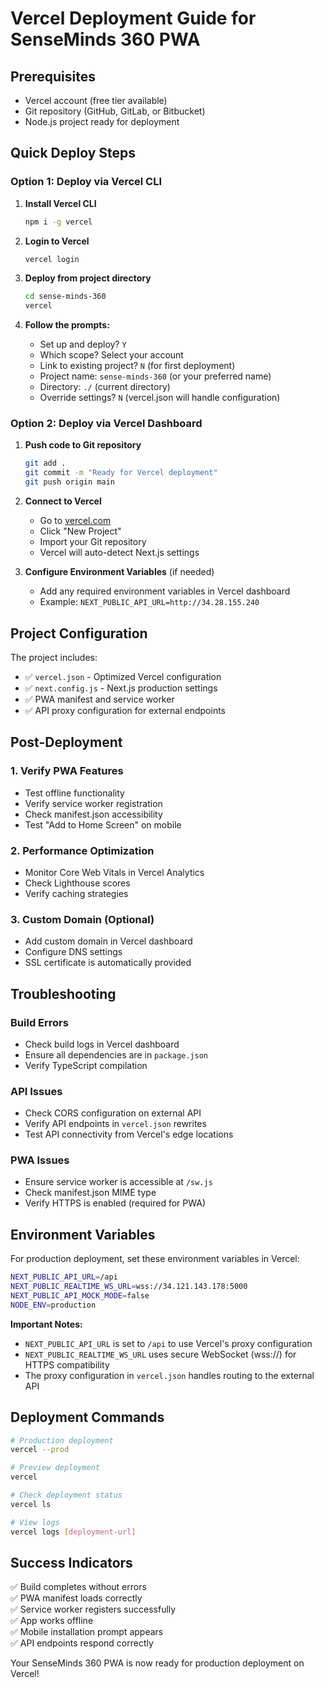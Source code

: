 # Vercel Deployment Guide for SenseMinds 360 PWA

## Prerequisites
- Vercel account (free tier available)
- Git repository (GitHub, GitLab, or Bitbucket)
- Node.js project ready for deployment

## Quick Deploy Steps

### Option 1: Deploy via Vercel CLI

1. **Install Vercel CLI**
   ```bash
   npm i -g vercel
   ```

2. **Login to Vercel**
   ```bash
   vercel login
   ```

3. **Deploy from project directory**
   ```bash
   cd sense-minds-360
   vercel
   ```

4. **Follow the prompts:**
   - Set up and deploy? `Y`
   - Which scope? Select your account
   - Link to existing project? `N` (for first deployment)
   - Project name: `sense-minds-360` (or your preferred name)
   - Directory: `./` (current directory)
   - Override settings? `N` (vercel.json will handle configuration)

### Option 2: Deploy via Vercel Dashboard

1. **Push code to Git repository**
   ```bash
   git add .
   git commit -m "Ready for Vercel deployment"
   git push origin main
   ```

2. **Connect to Vercel**
   - Go to [vercel.com](https://vercel.com)
   - Click "New Project"
   - Import your Git repository
   - Vercel will auto-detect Next.js settings

3. **Configure Environment Variables** (if needed)
   - Add any required environment variables in Vercel dashboard
   - Example: `NEXT_PUBLIC_API_URL=http://34.28.155.240`

## Project Configuration

The project includes:
- ✅ `vercel.json` - Optimized Vercel configuration
- ✅ `next.config.js` - Next.js production settings
- ✅ PWA manifest and service worker
- ✅ API proxy configuration for external endpoints

## Post-Deployment

### 1. Verify PWA Features
- Test offline functionality
- Verify service worker registration
- Check manifest.json accessibility
- Test "Add to Home Screen" on mobile

### 2. Performance Optimization
- Monitor Core Web Vitals in Vercel Analytics
- Check Lighthouse scores
- Verify caching strategies

### 3. Custom Domain (Optional)
- Add custom domain in Vercel dashboard
- Configure DNS settings
- SSL certificate is automatically provided

## Troubleshooting

### Build Errors
- Check build logs in Vercel dashboard
- Ensure all dependencies are in `package.json`
- Verify TypeScript compilation

### API Issues
- Check CORS configuration on external API
- Verify API endpoints in `vercel.json` rewrites
- Test API connectivity from Vercel's edge locations

### PWA Issues
- Ensure service worker is accessible at `/sw.js`
- Check manifest.json MIME type
- Verify HTTPS is enabled (required for PWA)

## Environment Variables

For production deployment, set these environment variables in Vercel:

```bash
NEXT_PUBLIC_API_URL=/api
NEXT_PUBLIC_REALTIME_WS_URL=wss://34.121.143.178:5000
NEXT_PUBLIC_API_MOCK_MODE=false
NODE_ENV=production
```

**Important Notes:**
- `NEXT_PUBLIC_API_URL` is set to `/api` to use Vercel's proxy configuration
- `NEXT_PUBLIC_REALTIME_WS_URL` uses secure WebSocket (wss://) for HTTPS compatibility
- The proxy configuration in `vercel.json` handles routing to the external API

## Deployment Commands

```bash
# Production deployment
vercel --prod

# Preview deployment
vercel

# Check deployment status
vercel ls

# View logs
vercel logs [deployment-url]
```

## Success Indicators

✅ Build completes without errors  
✅ PWA manifest loads correctly  
✅ Service worker registers successfully  
✅ App works offline  
✅ Mobile installation prompt appears  
✅ API endpoints respond correctly  

Your SenseMinds 360 PWA is now ready for production deployment on Vercel!